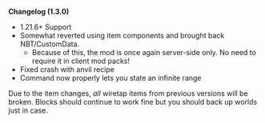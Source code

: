 **Changelog (1.3.0)**

- 1.21.6+ Support
- Somewhat reverted using item components and brought back NBT/CustomData.
  - Because of this, the mod is once again server-side only. No need to require it in client mod packs!
- Fixed crash with anvil recipe
- Command now properly lets you state an infinite range

Due to the item changes, *all* wiretap items from previous versions will be broken. Blocks should continue to work fine
but you should back up worlds just in case.